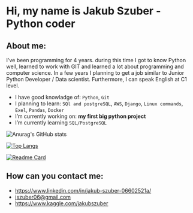 # Hi, my name is Jakub Szuber - Python coder

## About me:
I've been programming for 4 years. during this time I got to know Python well, learned to work with GIT and learned a lot about programming and computer science. 
In a few years I planning to get a job similar to Junior Python Developer / Data scientist. Furthermore, I can speak English at C1 level.

- I have good knowladge of: `Python`, `Git`
- I planning to learn: `SQl and postgreSQL`, `AWS`, `Django`, `Linux commands`, `Exel`, `Pandas`, `Docker` 
- I’m currently working on: **my first big python project**
- I’m currently learning `SQL/PostgreSQL`

![Anurag's GitHub stats](https://github-readme-stats.vercel.app/api?username=JakubSzuber&show_icons=true&theme=gotham) 
<!--to change the color to white: theme=default-->

[![Top Langs](https://github-readme-stats.vercel.app/api/top-langs/?username=JakubSzuber&layout=compact)](https://github.com/JakubSzuber/github-readme-stats)

[![Readme Card](https://github-readme-stats.vercel.app/api/pin/?username=JakubSzuber&repo=JakubSzuber&theme=gotham)](https://github.com/anuraghazra/github-readme-stats)


## How can you contact me:
- https://www.linkedin.com/in/jakub-szuber-06602521a/
- jszuber06@gmail.com
- https://www.kaggle.com/jakubszuber

